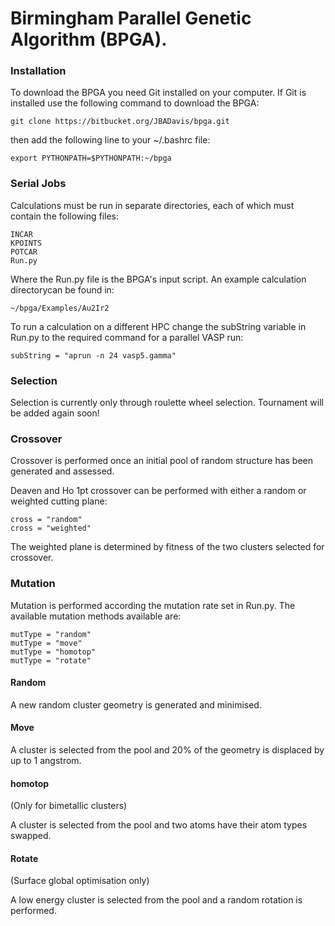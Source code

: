 # Birmingham Parallel Genetic Algorithm (BPGA).

### Installation ###

To download the BPGA you need Git installed on your computer. If Git is installed use the following command to download the BPGA: 

```
git clone https://bitbucket.org/JBADavis/bpga.git
```

then add the following line to your ~/.bashrc file:

```
export PYTHONPATH=$PYTHONPATH:~/bpga
```

### Serial Jobs ###

Calculations must be run in separate directories, each of which must contain the following files:

```
INCAR
KPOINTS
POTCAR 
Run.py
```

Where the Run.py file is the BPGA's input script. An example calculation directorycan be found in:

```
~/bpga/Examples/Au2Ir2 
```

To run a calculation on a different HPC change the subString variable in Run.py to the required command for a parallel VASP run:

```
subString = "aprun -n 24 vasp5.gamma" 
```

### Selection 

Selection is currently only through roulette wheel selection. Tournament will be added again soon! 

### Crossover 

Crossover is performed once an initial pool of random structure has been generated and assessed. 

Deaven and Ho 1pt crossover can be performed with either a random or weighted cutting plane:

```
cross = "random"
cross = "weighted"
```

The weighted plane is determined by fitness of the two clusters selected for crossover. 

### Mutation 

Mutation is performed according the mutation rate set in Run.py. The available mutation methods available are: 

```
mutType = "random"
mutType = "move"
mutType = "homotop"
mutType = "rotate"  
```

#### Random

A new random cluster geometry is generated and minimised.

#### Move 

A cluster is selected from the pool and 20% of the geometry is displaced by up to 1 angstrom. 

#### homotop

(Only for bimetallic clusters)

A cluster is selected from the pool and two atoms have their atom types swapped. 

#### Rotate

(Surface global optimisation only) 

A low energy cluster is selected from the pool and a random rotation is performed. 
